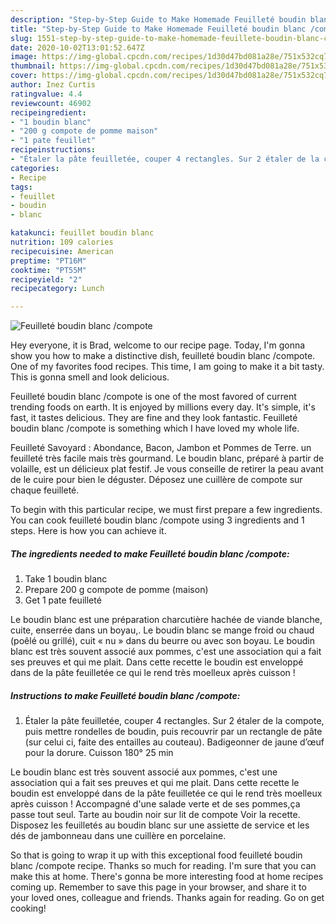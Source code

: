 ```yaml
---
description: "Step-by-Step Guide to Make Homemade Feuilleté boudin blanc /compote"
title: "Step-by-Step Guide to Make Homemade Feuilleté boudin blanc /compote"
slug: 1551-step-by-step-guide-to-make-homemade-feuillete-boudin-blanc-compote
date: 2020-10-02T13:01:52.647Z
image: https://img-global.cpcdn.com/recipes/1d30d47bd081a28e/751x532cq70/feuillete-boudin-blanc-compote-photo-principale-de-la-recette.jpg
thumbnail: https://img-global.cpcdn.com/recipes/1d30d47bd081a28e/751x532cq70/feuillete-boudin-blanc-compote-photo-principale-de-la-recette.jpg
cover: https://img-global.cpcdn.com/recipes/1d30d47bd081a28e/751x532cq70/feuillete-boudin-blanc-compote-photo-principale-de-la-recette.jpg
author: Inez Curtis
ratingvalue: 4.4
reviewcount: 46902
recipeingredient:
- "1 boudin blanc"
- "200 g compote de pomme maison"
- "1 pate feuillet"
recipeinstructions:
- "Étaler la pâte feuilletée, couper 4 rectangles. Sur 2 étaler de la compote, puis mettre rondelles de boudin, puis recouvrir par un rectangle de pâte (sur celui ci, faite des entailles au couteau). Badigeonner de jaune d’œuf pour la dorure. Cuisson 180° 25 min"
categories:
- Recipe
tags:
- feuillet
- boudin
- blanc

katakunci: feuillet boudin blanc 
nutrition: 109 calories
recipecuisine: American
preptime: "PT16M"
cooktime: "PT55M"
recipeyield: "2"
recipecategory: Lunch

---
```



![Feuilleté boudin blanc /compote](https://img-global.cpcdn.com/recipes/1d30d47bd081a28e/751x532cq70/feuillete-boudin-blanc-compote-photo-principale-de-la-recette.jpg)

Hey everyone, it is Brad, welcome to our recipe page. Today, I'm gonna show you how to make a distinctive dish, feuilleté boudin blanc /compote. One of my favorites food recipes. This time, I am going to make it a bit tasty. This is gonna smell and look delicious.

Feuilleté boudin blanc /compote is one of the most favored of current trending foods on earth. It is enjoyed by millions every day. It's simple, it's fast, it tastes delicious. They are fine and they look fantastic. Feuilleté boudin blanc /compote is something which I have loved my whole life.

Feuilleté Savoyard : Abondance, Bacon, Jambon et Pommes de Terre. un feuilleté très facile mais très gourmand. Le boudin blanc, préparé à partir de volaille, est un délicieux plat festif. Je vous conseille de retirer la peau avant de le cuire pour bien le déguster. Déposez une cuillère de compote sur chaque feuilleté.


To begin with this particular recipe, we must first prepare a few ingredients. You can cook feuilleté boudin blanc /compote using 3 ingredients and 1 steps. Here is how you can achieve it.

<!--inarticleads1-->

##### The ingredients needed to make Feuilleté boudin blanc /compote:

1. Take 1 boudin blanc
1. Prepare 200 g compote de pomme (maison)
1. Get 1 pate feuilleté


Le boudin blanc est une préparation charcutière hachée de viande blanche, cuite, enserrée dans un boyau,. Le boudin blanc se mange froid ou chaud (poêlé ou grillé), cuit « nu » dans du beurre ou avec son boyau. Le boudin blanc est très souvent associé aux pommes, c&#39;est une association qui a fait ses preuves et qui me plait. Dans cette recette le boudin est enveloppé dans de la pâte feuilletée ce qui le rend très moelleux après cuisson ! 

<!--inarticleads2-->

##### Instructions to make Feuilleté boudin blanc /compote:

1. Étaler la pâte feuilletée, couper 4 rectangles. Sur 2 étaler de la compote, puis mettre rondelles de boudin, puis recouvrir par un rectangle de pâte (sur celui ci, faite des entailles au couteau). Badigeonner de jaune d’œuf pour la dorure. Cuisson 180° 25 min


Le boudin blanc est très souvent associé aux pommes, c&#39;est une association qui a fait ses preuves et qui me plait. Dans cette recette le boudin est enveloppé dans de la pâte feuilletée ce qui le rend très moelleux après cuisson ! Accompagné d&#39;une salade verte et de ses pommes,ça passe tout seul. Tarte au boudin noir sur lit de compote Voir la recette. Disposez les feuilletés au boudin blanc sur une assiette de service et les dés de jambonneau dans une cuillère en porcelaine. 

So that is going to wrap it up with this exceptional food feuilleté boudin blanc /compote recipe. Thanks so much for reading. I'm sure that you can make this at home. There's gonna be more interesting food at home recipes coming up. Remember to save this page in your browser, and share it to your loved ones, colleague and friends. Thanks again for reading. Go on get cooking!
